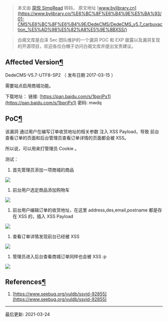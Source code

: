 > 本文由 [简悦 SimpRead](http://ksria.com/simpread/) 转码， 原文地址 [www.bylibrary.cn](https://www.bylibrary.cn/%E6%BC%8F%E6%B4%9E%E5%BA%93/01-CMS%E6%BC%8F%E6%B4%9E/DedeCMS/DedeCMS_v5.7_carbuyaction_%E5%AD%98%E5%82%A8%E5%9E%8BXSS/)

> 白阁文库是白泽 Sec 团队维护的一个漏洞 POC 和 EXP 披露以及漏洞复现的开源项目，欢迎各位白帽子访问白阁文库并提出宝贵建议。

[](https://github.com/BaizeSec/bylibrary/blob/main/docs/%E6%BC%8F%E6%B4%9E%E5%BA%93/01-CMS%E6%BC%8F%E6%B4%9E/DedeCMS/DedeCMS_v5.7_carbuyaction_%E5%AD%98%E5%82%A8%E5%9E%8BXSS.md "编辑此页")

Affected Version[¶](#affected-version "Permanent link")
-------------------------------------------------------

DedeCMS-V5.7-UTF8-SP2 （ 发布日期 2017-03-15 ）

需要站点启用商城功能。

下载地址： 链接: [https://pan.baidu.com/s/1bprjPx1](https://pan.baidu.com/s/1bprjPx1) 密码: mwdq

PoC[¶](#poc "Permanent link")
-----------------------------

该漏洞 通过用户在编写订单收货地址的相关参数 注入 XSS Payload，导致 前台查看订单的页面和后台管理员查看订单详情的页面都会被 XSS。

所以说，可以用来打管理员 Cookie 。

测试：

1.  首先管理员添加一项商城的商品

![](https://www.bylibrary.cn/%E6%BC%8F%E6%B4%9E%E5%BA%93/01-CMS%E6%BC%8F%E6%B4%9E/DedeCMS/DedeCMS_v5.7_carbuyaction_%E5%AD%98%E5%82%A8%E5%9E%8BXSS/add_good.png)

1.  前台用户选定商品添加购物车

![](https://www.bylibrary.cn/%E6%BC%8F%E6%B4%9E%E5%BA%93/01-CMS%E6%BC%8F%E6%B4%9E/DedeCMS/DedeCMS_v5.7_carbuyaction_%E5%AD%98%E5%82%A8%E5%9E%8BXSS/add_shopcar.png)

1.  前台用户编辑订单的收货地址，在这里 address,des,email,postname 都是存在 XSS 的，插入 XSS Payload

![](https://www.bylibrary.cn/%E6%BC%8F%E6%B4%9E%E5%BA%93/01-CMS%E6%BC%8F%E6%B4%9E/DedeCMS/DedeCMS_v5.7_carbuyaction_%E5%AD%98%E5%82%A8%E5%9E%8BXSS/edit_address.png)

1.  查看订单详情发现前台已经被 XSS

![](https://www.bylibrary.cn/%E6%BC%8F%E6%B4%9E%E5%BA%93/01-CMS%E6%BC%8F%E6%B4%9E/DedeCMS/DedeCMS_v5.7_carbuyaction_%E5%AD%98%E5%82%A8%E5%9E%8BXSS/xssed.png)

1.  管理员进入后台查看商城订单同样也会被 XSS :p

![](https://www.bylibrary.cn/%E6%BC%8F%E6%B4%9E%E5%BA%93/01-CMS%E6%BC%8F%E6%B4%9E/DedeCMS/DedeCMS_v5.7_carbuyaction_%E5%AD%98%E5%82%A8%E5%9E%8BXSS/back_xssed.png)

References[¶](#references "Permanent link")
-------------------------------------------

1.  [https://www.seebug.org/vuldb/ssvid-92855](https://www.seebug.org/vuldb/ssvid-92855)

* * *

最后更新: 2021-03-24